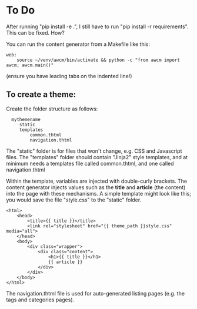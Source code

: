 
# To Do
After running "pip install -e .", I still have to run "pip install -r requirements". This can be fixed. How?


You can run the content generator from a Makefile like this:

```
web:
    source ~/venv/awcm/bin/activate && python -c "from awcm import awcm; awcm.main()"
```
(ensure you have leading tabs on the indented line!)


## To create a theme:
Create the folder structure as follows:

```
  mythemename
     static
     templates
         common.thtml
         navigation.thtml
```
The "static" folder is for files that won't change, e.g. CSS and Javascript files.
The "templates" folder should contain "Jinja2" style templates, and at minimum needs
a templates file called common.thtml, and one called navigation.thtml

Within the template, variables are injected with double-curly brackets. The content
generator injects values such as the **title** and **article** (the content) into
the page with these mechanisms. A simple
template might look like this; you would save the file "style.css" to the "static"
folder.

```
<html>
    <head>
        <title>{{ title }}</title>
        <link rel="stylesheet" href="{{ theme_path }}style.css" media="all">
    </head>
    <body>
        <div class="wrapper">
            <div class="content">
                <h1>{{ title }}</h1>
                {{ article }}
            </div>
        </div>
    </body>
</html>
```

The navigation.thtml file is used for auto-generated listing pages (e.g. the tags and categories
pages).
